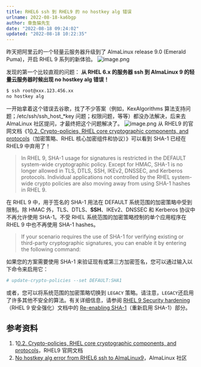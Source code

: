 ```yaml
---
title: RHEL6 ssh 到 RHEL9 的 no hostkey alg 错误
urlname: 2022-08-18-ka6bgp
author: 章鱼猫先生
date: "2022-08-18 09:24:02"
updated: "2022-08-18 10:22:35"
---
```


昨天把阿里云的一个轻量云服务器升级到了 AlmaLinux release 9.0 (Emerald Puma)，开启 RHEL 9 系列的新体验。
![image.png](https://shub-1251708715.cos.ap-guangzhou.myqcloud.com/elog-cookbook-img/Fp2J6etLXPMJzUxy_TqI3q4deG0A.png)

发现的第一个比较直观的问题：
**从 RHEL 6.x 的服务器 ssh 到 AlmaLinux 9 的轻量云服务器时候出现 no hostkey alg 错误！**

```bash
$ ssh root@xxx.123.456.xx
no hostkey alg
```

一开始拿着这个错误去谷歌，找了不少答案（例如，KexAlgorithms 算法支持问题；/etc/ssh/ssh_host\_\*key 问题；权限问题，等等）都没办法解决，后来去 AlmaLinux 社区提问，才最终把这个问题解决了。
![image.png](https://shub-1251708715.cos.ap-guangzhou.myqcloud.com/elog-cookbook-img/Flgu92Si4SO1GDPjqVHq-UPUBRCX.png)
从 RHEL9 的官网文档《1[0.2. Crypto-policies, RHEL core cryptographic components, and protocols](https://access.redhat.com/documentation/en-us/red_hat_enterprise_linux/9/html-single/considerations_in_adopting_rhel_9/index#ref_considerations-security-crypto_changes-to-security)（加密策略、RHEL 核心加密组件和协议）》可以看到 SHA-1 已经在 RHEL9 中弃用了！

> In RHEL 9, SHA-1 usage for signatures is restricted in the DEFAULT system-wide cryptographic policy. Except for HMAC, SHA-1 is no longer allowed in TLS, DTLS, SSH, IKEv2, DNSSEC, and Kerberos protocols. Individual applications not controlled by the RHEL system-wide crypto policies are also moving away from using SHA-1 hashes in RHEL 9.

在 RHEL 9 中，用于签名的 SHA-1 用法在 DEFAULT 系统范围的加密策略中受到限制。除 HMAC 外，TLS、DTLS、**SSH**、IKEv2、DNSSEC 和 Kerberos 协议中不再允许使用 SHA-1。不受 RHEL 系统范围的加密策略控制的单个应用程序在 RHEL 9 中也不再使用 SHA-1 hashes。

> If your scenario requires the use of SHA-1 for verifying existing or third-party cryptographic signatures, you can enable it by entering the following command:

如果您的方案需要使用 SHA-1 来验证现有或第三方加密签名，您可以通过输入以下命令来启用它：

```bash
# update-crypto-policies --set DEFAULT:SHA1
```

或者，您可以将系统范围的加密策略切换到 `LEGACY` 策略。请注意，`LEGACY`还启用了许多其他不安全的算法。有关详细信息，请参阅 [RHEL 9 Security hardening](https://access.redhat.com/documentation/en-us/red_hat_enterprise_linux/9/html/security_hardening/index)（RHEL 9 安全强化）文档中的 [Re-enabling SHA-1](https://access.redhat.com/documentation/en-us/red_hat_enterprise_linux/9/html/security_hardening/using-the-system-wide-cryptographic-policies_security-hardening#proc_re-enabling-sha-1_using-the-system-wide-cryptographic-policies)（重新启用 SHA-1）部分。

## 参考资料

1.  1[0.2. Crypto-policies, RHEL core cryptographic components, and protocols](https://access.redhat.com/documentation/en-us/red_hat_enterprise_linux/9/html-single/considerations_in_adopting_rhel_9/index#ref_considerations-security-crypto_changes-to-security)，RHEL9 官网文档
2.  [No hostkey alg error from RHEL6 ssh to AlmaLinux9](https://almalinux.discourse.group/t/no-hostkey-alg-error-from-rhel6-ssh-to-almalinux9/1509)，AlmaLinux 社区
